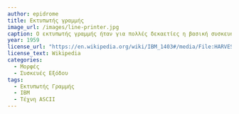 ```yaml
---
author: epidrome
title: Εκτυπωτής γραμμής 
image_url: /images/line-printer.jpg
caption: Ο εκτυπωτής γραμμής ήταν για πολλές δεκαετίες η βασική συσκευή εξόδου για έναν κεντρικό υπολογιστή, ενώ χρησιμοποιήθηκε ευρέως και στους πρώτους μίνι υπολογιστές, μέχρι οι ηλεκτρονικές οθόνες να γίνουν προσβάσιμες την δεκαετία του 1970. Καθώς ο εκτυπωτής γραμμής κατασκευάστηκε ως μια γενίκευση της γραφομηχανής, η έμφαση είναι στην εκτύπωση γραμμάτων, αλλά σταδιακά οι εφευρετικοί χρήστες μπόρεσαν να αναπαραστήσουν και εικόνες μέσω του συνδυασμού γραμμάτων και συμβόλων. 
year: 1959 
license_url: "https://en.wikipedia.org/wiki/IBM_1403#/media/File:HARVEST.jpg" 
license_text: Wikipedia 
categories:
  - Μορφές 
  - Συσκευές Εξόδου 
tags:
  - Εκτυπωτής Γραμμής
  - IBM
  - Τέχνη ASCII 
---
```

